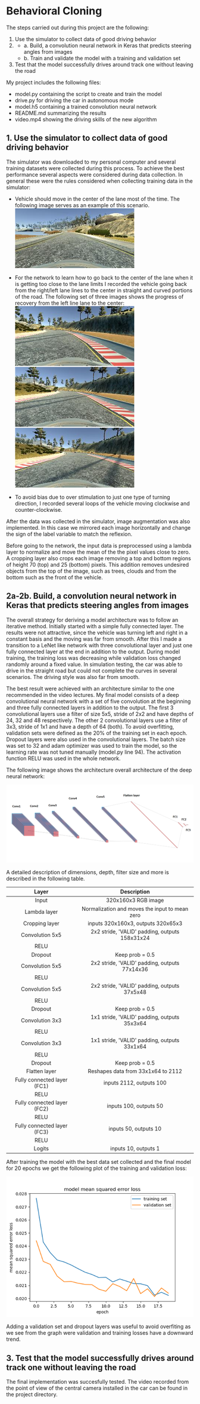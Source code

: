 # **Behavioral Cloning** 

The steps carried out during this project are the following:

1. Use the simulator to collect data of good driving behavior
2. * a. Build, a convolution neural network in Keras that predicts steering angles from images
   * b. Train and validate the model with a training and validation set
3. Test that the model successfully drives around track one without leaving the road


My project includes the following files:

* model.py containing the script to create and train the model
* drive.py for driving the car in autonomous mode
* model.h5 containing a trained convolution neural network 
* README.md summarizing the results
* video.mp4 showing the driving skills of the new algorithm

[//]: # (Image References)

[image1]: ./images/architecture.png "Model architecture"
[image2]: ./images/training_result.png "Training result"
[image3]: ./images/normal.jpg "Normal Image"
[image4]: ./images/recovery1.jpg "Recovery Image"
[image5]: ./images/recovery2.jpg "Recovery Image"
[image6]: ./images/recovery3.jpg "Recovery Image"
[image7]: ./images/flipped.png "Flipped Image"

## 1. Use the simulator to collect data of good driving behavior

The simulator was downloaded to my personal computer and several training datasets were collected during this process. To achieve the best performance several aspects were considered during data collection. In general these were the rules considered when collecting training data in the simulator:

* Vehicle should move in the center of the lane most of the time. The following image serves as an example of this scenario. 
![alt text][image3]

* For the network to learn how to go back to the center of the lane when it is getting too close to the lane limits I recorded the vehicle going back from the right/left lane lines to the center in straight and curved portions of the road. The following set of three images shows the progress of recovery from the left line lane to the center:
![alt text][image4]
![alt text][image5]
![alt text][image6]

* To avoid bias due to over stimulation to just one type of turning direction, I recorded several loops of the vehicle moving clockwise and counter-clockwise.

After the data was collected in the simulator, image augmentation was also implemented. In this case we mirrored each image horizontally and change the sign of the label variable to match the reflexion.

Before going to the network, the input data is preprocessed using a lambda layer to normalize and move the mean of the the pixel values close to zero. A cropping layer also crops each image removing a top and bottom regions of height 70 (top) and 25 (bottom) pixels. This addition removes undesired objects from the top of the image, such as trees, clouds and from the bottom such as the front of the vehicle.

## 2a-2b. Build, a convolution neural network in Keras that predicts steering angles from images

The overall strategy for deriving a model architecture was to follow an iterative method. Initially started with a simple fully connected layer. The results were not attractive, since the vehicle was turning left and right in a constant basis and the moving was far from smooth. After this I made a transition to a LeNet like network with three convolutional layer and just one fully connected layer at the end in addition to the output. During model training, the training loss was decreasing  while validation loss changed randomly around a fixed value. In simulation testing, the car was able to drive in the straight road but could not complete the curves in several scenarios. The driving style was also far from smooth.  

The best result were achieved with an architecture similar to the one recommended in the video lectures. My final model consists of a deep convolutional neural network with a set of five convolution at the beginning and three fully connected layers in addition to the output. The first 3 convolutional layers use a filter of size 5x5, stride of 2x2 and have depths of 24, 32 and 48 respectively. The other 2 convolutional layers use a filter of 3x3, stride of 1x1 and have a depth of 64 (both). To avoid overfitting, validation sets were defined as the 20% of the training set in each epoch. Dropout layers were also used in the convolutional layers. The batch size was set to 32 and adam optimizer was used to train the model, so the learning rate was not tuned manually (model.py line 94). The activation function RELU was used in the whole network. 

The following image shows the architecture overall architecture of the deep neural network:

![alt text][image1]

A detailed description of dimensions, depth, filter size and more is described in the following table.

| Layer         		|     Description	        					| 
|:---------------------:|:---------------------------------------------:| 
| Input         		| 320x160x3 RGB image   							| 
| Lambda layer     	| Normalization and moves the input to mean zero 	|
| Cropping layer      	| inputs 320x160x3, outputs 320x65x3 	|
| Convolution 5x5     	| 2x2 stride, 'VALID' padding, outputs 158x31x24 	|
| RELU					|												|
| Dropout               | Keep prob = 0.5                               |
| Convolution 5x5     	| 2x2 stride, 'VALID' padding, outputs 77x14x36 	|
| RELU					|												|
| Convolution 5x5     	| 2x2 stride, 'VALID' padding, outputs 37x5x48 	|
| RELU					|												|
| Dropout               | Keep prob = 0.5                               |
| Convolution 3x3     	| 1x1 stride, 'VALID' padding, outputs 35x3x64 	|
| RELU					|												|
| Convolution 3x3     	| 1x1 stride, 'VALID' padding, outputs 33x1x64 	|
| RELU					|												|
| Dropout               | Keep prob = 0.5                             |
| Flatten layer		| Reshapes data from 33x1x64 to 2112       				|
| Fully connected layer (FC1) 		| inputs 2112, outputs 100       				|
| RELU				|       									|
| Fully connected layer (FC2)	| inputs 100, outputs 50       				|
| RELU				|       									|
| Fully connected layer (FC3)		| inputs 50, outputs 10       				|
| RELU				|       									|
| Logits				| inputs 10, outputs 1						|

After training the model with the best data set collected and the final model for 20 epochs we get the following plot of the training and validation loss:

![alt text][image2]

Adding a validation set and dropout layers was useful to avoid overfiting as we see from the graph were validation and training losses have a downward trend. 

## 3. Test that the model successfully drives around track one without leaving the road

The final implementation was succesfully tested. The video recorded from the point of view of the central camera installed in the car can be found in the project directory.
